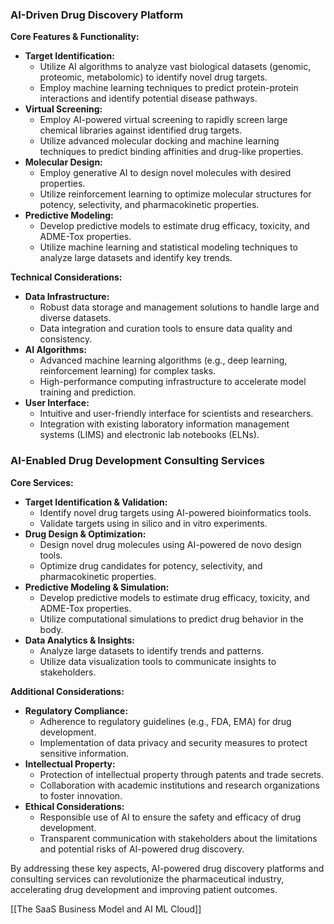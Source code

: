 
### AI-Driven Drug Discovery Platform

**Core Features & Functionality:**

- **Target Identification:**
    - Utilize AI algorithms to analyze vast biological datasets (genomic, proteomic, metabolomic) to identify novel drug targets.
    - Employ machine learning techniques to predict protein-protein interactions and identify potential disease pathways.
- **Virtual Screening:**
    - Employ AI-powered virtual screening to rapidly screen large chemical libraries against identified drug targets.
    - Utilize advanced molecular docking and machine learning techniques to predict binding affinities and drug-like properties.
- **Molecular Design:**
    - Employ generative AI to design novel molecules with desired properties.
    - Utilize reinforcement learning to optimize molecular structures for potency, selectivity, and pharmacokinetic properties.
- **Predictive Modeling:**
    - Develop predictive models to estimate drug efficacy, toxicity, and ADME-Tox properties.
    - Utilize machine learning and statistical modeling techniques to analyze large datasets and identify key trends.

**Technical Considerations:**

- **Data Infrastructure:**
    - Robust data storage and management solutions to handle large and diverse datasets.
    - Data integration and curation tools to ensure data quality and consistency.
- **AI Algorithms:**
    - Advanced machine learning algorithms (e.g., deep learning, reinforcement learning) for complex tasks.
    - High-performance computing infrastructure to accelerate model training and prediction.
- **User Interface:**
    - Intuitive and user-friendly interface for scientists and researchers.
    - Integration with existing laboratory information management systems (LIMS) and electronic lab notebooks (ELNs).

### AI-Enabled Drug Development Consulting Services

**Core Services:**

- **Target Identification & Validation:**
    - Identify novel drug targets using AI-powered bioinformatics tools.
    - Validate targets using in silico and in vitro experiments.
- **Drug Design & Optimization:**
    - Design novel drug molecules using AI-powered de novo design tools.
    - Optimize drug candidates for potency, selectivity, and pharmacokinetic properties.
- **Predictive Modeling & Simulation:**
    - Develop predictive models to estimate drug efficacy, toxicity, and ADME-Tox properties.
    - Utilize computational simulations to predict drug behavior in the body.
- **Data Analytics & Insights:**
    - Analyze large datasets to identify trends and patterns.
    - Utilize data visualization tools to communicate insights to stakeholders.

**Additional Considerations:**

- **Regulatory Compliance:**
    - Adherence to regulatory guidelines (e.g., FDA, EMA) for drug development.
    - Implementation of data privacy and security measures to protect sensitive information.
- **Intellectual Property:**
    - Protection of intellectual property through patents and trade secrets.
    - Collaboration with academic institutions and research organizations to foster innovation.
- **Ethical Considerations:**
    - Responsible use of AI to ensure the safety and efficacy of drug development.
    - Transparent communication with stakeholders about the limitations and potential risks of AI-powered drug discovery.

By addressing these key aspects, AI-powered drug discovery platforms and consulting services can revolutionize the pharmaceutical industry, accelerating drug development and improving patient outcomes.

[[The SaaS Business Model and AI ML Cloud]]
